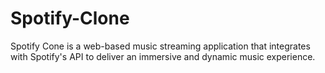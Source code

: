 # Spotify-Clone
Spotify Cone is a web-based music streaming application that integrates with Spotify's API to deliver an immersive and dynamic music experience.
